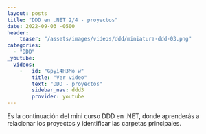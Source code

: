 ```yaml
---
layout: posts
title: "DDD en .NET 2/4 - proyectos"
date: 2022-09-03 -0500
header:
    teaser: "/assets/images/videos/ddd/miniatura-ddd-03.png"
categories:
  - "DDD"
_youtube: 
  videos:
    -   id: "Gpyi4H3Mo_w"
        title: "Ver video"
        text: "DDD - proyectos" 
        sidebar_nav: ddd3
        provider: youtube
---
```


Es la continuación del mini curso DDD en .NET, donde aprenderás a relacionar los proyectos y identificar las carpetas principales.




